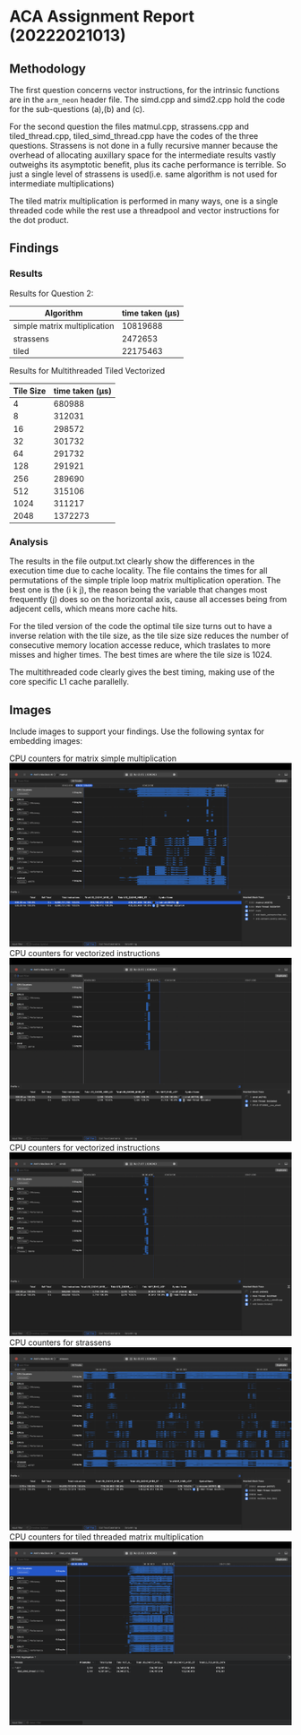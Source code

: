 # ACA Assignment Report (20222021013)

## Methodology

The first question concerns vector instructions, for the intrinsic functions are in the `arm_neon` header file. The simd.cpp and simd2.cpp hold the code for the sub-questions (a),(b) and (c).

For the second question the files matmul.cpp, strassens.cpp and tiled_thread.cpp, tiled_simd_thread.cpp have the codes of the three questions. Strassens is not done in a fully recursive manner because the overhead of allocating auxillary space for the intermediate results vastly outweighs its asymptotic benefit, plus its cache performance is terrible. So just a single level of strassens is used(i.e. same algorithm is not used for intermediate multiplications)

The tiled matrix multiplication is performed in many ways, one is a single threaded code while the rest use a threadpool and vector instructions for the dot product.

## Findings

### Results

Results for Question 2:

| Algorithm                                   | time taken (µs) |
|---------------------------------------------|-------|
| simple matrix multiplication                | 10819688   |
| strassens                                   | 2472653    |
| tiled                                       | 22175463   |

Results for Multithreaded Tiled Vectorized

| Tile Size  | time taken (µs) |
|------------|------------|
| 4          | 680988    |
| 8          | 312031    |
| 16         | 298572    |
| 32         | 301732    |
| 64         | 291732    |
| 128        | 291921    |
| 256        | 289690    |
| 512        | 315106    |
| 1024       | 311217    |
| 2048       | 1372273   |

### Analysis

The results in the file output.txt clearly show the differences in the execution time due to cache locality. The file contains the times for all permutations of the simple triple loop matrix multiplication operation. The best one is the (i k j), the reason being the variable that changes most frequently (j) does so on the horizontal axis, cause all accesses being from adjecent cells, which means more cache hits.

For the tiled version of the code the optimal tile size turns out to have a inverse relation with the tile size, as the tile size size reduces the number of consecutive memory location accesse reduce, which traslates to more misses and higher times. The best times are where the tile size is 1024.

The multithreaded code clearly gives the best timing, making use of the core specific L1 cache parallelly. 

## Images

Include images to support your findings. Use the following syntax for embedding images:

CPU counters for matrix simple multiplication
![image info](./data/matmul.png)
CPU counters for vectorized instructions
![image info](./data/simd.png)
CPU counters for vectorized instructions
![image info](./data/simd2.png)
CPU counters for strassens
![image info](./data/strassen.png)
CPU counters for tiled threaded matrix multiplication
![image info](./data/tiled_thread_simd.png)
